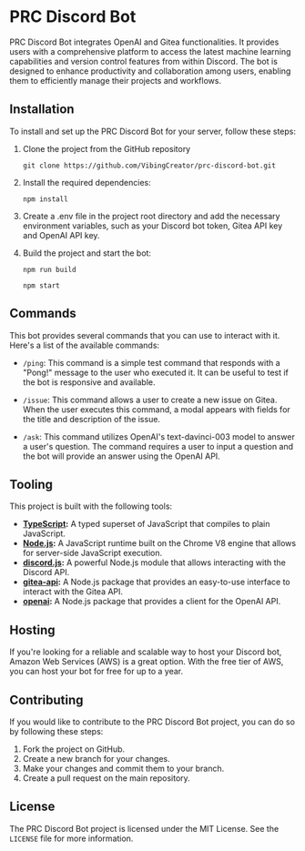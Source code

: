 # PRC Discord Bot

PRC Discord Bot integrates OpenAI and Gitea functionalities. It provides users with a comprehensive platform to access the latest machine learning capabilities and version control features from within Discord. The bot is designed to enhance productivity and collaboration among users, enabling them to efficiently manage their projects and workflows.

## Installation

To install and set up the PRC Discord Bot for your server, follow these steps:

1. Clone the project from the GitHub repository

   `git clone https://github.com/VibingCreator/prc-discord-bot.git`

2. Install the required dependencies:

   `npm install`

3. Create a .env file in the project root directory and add the necessary environment variables, such as your Discord bot token, Gitea API key and OpenAI API key.

4. Build the project and start the bot:

   `npm run build`

   `npm start`

## Commands

This bot provides several commands that you can use to interact with it. Here's a list of the available commands:

- `/ping`: This command is a simple test command that responds with a "Pong!" message to the user who executed it. It can be useful to test if the bot is responsive and available.

- `/issue`: This command allows a user to create a new issue on Gitea. When the user executes this command, a modal appears with fields for the title and description of the issue.

- `/ask`: This command utilizes OpenAI's text-davinci-003 model to answer a user's question. The command requires a user to input a question and the bot will provide an answer using the OpenAI API.

## Tooling

This project is built with the following tools:

- **[TypeScript](https://www.typescriptlang.org/docs/):** A typed superset of JavaScript that compiles to plain JavaScript.
- **[Node.js](https://nodejs.org/en/docs/):** A JavaScript runtime built on the Chrome V8 engine that allows for server-side JavaScript execution.
- **[discord.js](https://www.npmjs.com/package/discord.js):** A powerful Node.js module that allows interacting with the Discord API.
- **[gitea-api](https://www.npmjs.com/package/gitea-api):** A Node.js package that provides an easy-to-use interface to interact with the Gitea API.
- **[openai](https://www.npmjs.com/package/openai):** A Node.js package that provides a client for the OpenAI API.

## Hosting

If you're looking for a reliable and scalable way to host your Discord bot, Amazon Web Services (AWS) is a great option. With the free tier of AWS, you can host your bot for free for up to a year.

## Contributing

If you would like to contribute to the PRC Discord Bot project, you can do so by following these steps:

1. Fork the project on GitHub.
2. Create a new branch for your changes.
3. Make your changes and commit them to your branch.
4. Create a pull request on the main repository.

## License

The PRC Discord Bot project is licensed under the MIT License. See the `LICENSE` file for more information.
